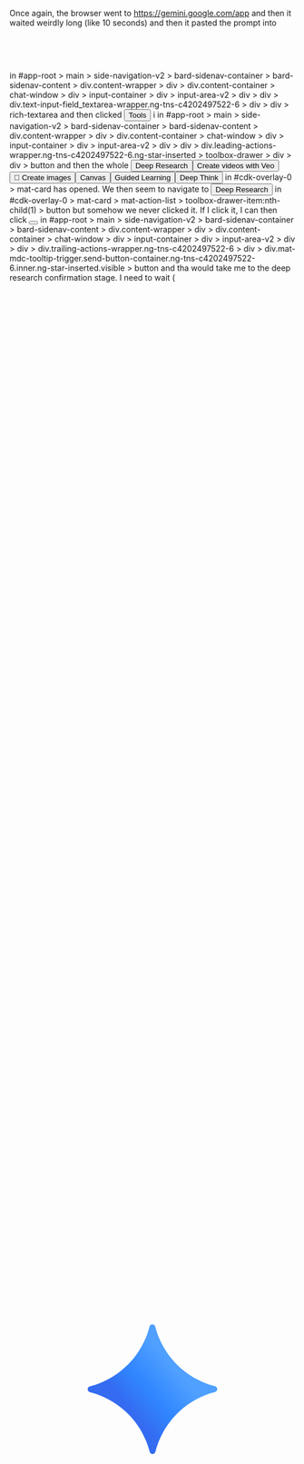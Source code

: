 Once again, the browser went to https://gemini.google.com/app and then it waited weirdly long (like 10 seconds) and then it pasted the prompt into <rich-textarea
_ngcontent-ng-c4202497522="" atmentions="" class="text-input-field_textarea ql-container ql-bubble ng-tns-c4202497522-6 enterprise ng-untouched ng-pristine ng-valid
ng-star-inserted" _nghost-ng-c2053731484="" enterkeyhint="send" dir="ltr" style="--textarea-max-rows: 7; --chat-container-height: 445px;"><div class="ql-editor
ql-blank textarea new-input-ui" data-gramm="false" contenteditable="true" role="textbox" aria-multiline="true" aria-label="Enter a prompt here"
data-placeholder="Enter a prompt for Gemini"><p><br></p></div><div class="ql-clipboard" contenteditable="true" tabindex="-1"></div></rich-textarea> in #app-root >
main > side-navigation-v2 > bard-sidenav-container > bard-sidenav-content > div.content-wrapper > div > div.content-container > chat-window > div > input-container >
 div > input-area-v2 > div > div > div.text-input-field_textarea-wrapper.ng-tns-c4202497522-6 > div > div > rich-textarea and then clicked <button
_ngcontent-ng-c2419590215="" mat-button="" class="mdc-button mat-mdc-button-base toolbox-drawer-button toolbox-drawer-button-with-label mat-mdc-button
ng-tns-c2419590215-15 mat-unthemed _mat-animation-noopable ng-star-inserted" mat-ripple-loader-class-name="mat-mdc-button-ripple" mat-ripple-loader-disabled=""><span
 class="mat-mdc-button-persistent-ripple mdc-button__ripple"></span><mat-icon _ngcontent-ng-c2419590215="" role="img" fonticon="page_info" class="mat-icon
notranslate gds-icon-l toolbox-drawer-button-icon google-symbols mat-ligature-font mat-icon-no-color" aria-hidden="true" data-mat-icon-type="font"
data-mat-icon-name="page_info"></mat-icon><span class="mdc-button__label"><span _ngcontent-ng-c2419590215="">Tools</span></span><span
class="mat-focus-indicator"></span><span class="mat-mdc-button-touch-target"></span><span class="mat-ripple mat-mdc-button-ripple"></span></button> i in #app-root >
main > side-navigation-v2 > bard-sidenav-container > bard-sidenav-content > div.content-wrapper > div > div.content-container > chat-window > div > input-container >
 div > input-area-v2 > div > div > div.leading-actions-wrapper.ng-tns-c4202497522-6.ng-star-inserted > toolbox-drawer > div > div > button and then the whole
<mat-card _ngcontent-ng-c2419590215="" cdktrapfocus="" class="mat-mdc-card mdc-card toolbox-drawer-card ng-tns-c2419590215-15 ng-star-inserted"><mat-action-list
_ngcontent-ng-c2419590215="" role="group" class="mat-mdc-action-list mat-mdc-list-base mdc-list" aria-disabled="false"><toolbox-drawer-item
_ngcontent-ng-c2419590215="" class="mat-mdc-tooltip-trigger toolbox-drawer-menu-item ng-tns-c2419590215-15 short-list-item mat-mdc-tooltip-disabled ng-star-inserted"
 _nghost-ng-c2014274973=""><button _ngcontent-ng-c2014274973="" mat-list-item="" class="mat-mdc-list-item mdc-list-item mat-mdc-list-item-interactive
toolbox-drawer-item-list-button mdc-list-item--with-leading-icon _mat-animation-noopable mat-mdc-list-item-single-line mdc-list-item--with-one-line ng-star-inserted"
 type="button" aria-pressed="false" cdkfocusinitial="true" jslog="251250;track:generic_click" aria-disabled="false"><mat-icon _ngcontent-ng-c2014274973="" role="img"
 matlistitemicon="" class="mat-icon notranslate mat-mdc-list-item-icon menu-icon gds-icon-l google-symbols mat-ligature-font mat-icon-no-color mdc-list-item__start"
aria-hidden="true" data-mat-icon-type="font" data-mat-icon-name="travel_explore" fonticon="travel_explore"></mat-icon><span class="mdc-list-item__content"><span
class="mat-mdc-list-item-unscoped-content mdc-list-item__primary-text"><div _ngcontent-ng-c2014274973="" class="feature-content"><div _ngcontent-ng-c2014274973=""
class="labels"><div _ngcontent-ng-c2014274973="" class="gds-label-l label"> Deep Research </div><!----></div><!----><!----></div></span></span><div
class="mat-focus-indicator"></div></button><!----><!----></toolbox-drawer-item><!----><toolbox-drawer-item _ngcontent-ng-c2419590215=""
class="mat-mdc-tooltip-trigger toolbox-drawer-menu-item ng-tns-c2419590215-15 short-list-item mat-mdc-tooltip-disabled ng-star-inserted"
_nghost-ng-c2014274973=""><button _ngcontent-ng-c2014274973="" mat-list-item="" class="mat-mdc-list-item mdc-list-item mat-mdc-list-item-interactive
toolbox-drawer-item-list-button mdc-list-item--with-leading-icon _mat-animation-noopable mat-mdc-list-item-single-line mdc-list-item--with-one-line ng-star-inserted"
 type="button" aria-pressed="false" jslog="255043;track:generic_click" aria-disabled="false"><mat-icon _ngcontent-ng-c2014274973="" role="img" matlistitemicon=""
class="mat-icon notranslate mat-mdc-list-item-icon menu-icon gds-icon-l google-symbols mat-ligature-font mat-icon-no-color mdc-list-item__start" aria-hidden="true"
data-mat-icon-type="font" data-mat-icon-name="movie" fonticon="movie"></mat-icon><span class="mdc-list-item__content"><span class="mat-mdc-list-item-unscoped-content
 mdc-list-item__primary-text"><div _ngcontent-ng-c2014274973="" class="feature-content"><div _ngcontent-ng-c2014274973="" class="labels"><div
_ngcontent-ng-c2014274973="" class="gds-label-l label"> Create videos with Veo </div><!----></div><!----><!----></div></span></span><div
class="mat-focus-indicator"></div></button><!----><!----></toolbox-drawer-item><!----><toolbox-drawer-item _ngcontent-ng-c2419590215=""
class="mat-mdc-tooltip-trigger toolbox-drawer-menu-item ng-tns-c2419590215-15 short-list-item mat-mdc-tooltip-disabled ng-star-inserted"
_nghost-ng-c2014274973=""><button _ngcontent-ng-c2014274973="" mat-list-item="" class="mat-mdc-list-item mdc-list-item mat-mdc-list-item-interactive
toolbox-drawer-item-list-button mdc-list-item--with-leading-icon _mat-animation-noopable mat-mdc-list-item-single-line mdc-list-item--with-one-line ng-star-inserted"
 type="button" aria-pressed="false" jslog="271906;track:generic_click" aria-disabled="false"><mat-icon _ngcontent-ng-c2014274973="" role="img" matlistitemicon=""
class="mat-icon notranslate mat-mdc-list-item-icon menu-icon gds-icon-l google-symbols mat-ligature-font mat-icon-no-color mdc-list-item__start" aria-hidden="true"
data-mat-icon-type="font" data-mat-icon-name="photo_prints" fonticon="photo_prints"></mat-icon><span class="mdc-list-item__content"><span
class="mat-mdc-list-item-unscoped-content mdc-list-item__primary-text"><div _ngcontent-ng-c2014274973="" class="feature-content"><div _ngcontent-ng-c2014274973=""
class="labels"><div _ngcontent-ng-c2014274973="" class="gds-label-l label"> 🍌 Create images </div><!----></div><!----><!----></div></span></span><div
class="mat-focus-indicator"></div></button><!----><!----></toolbox-drawer-item><!----><toolbox-drawer-item _ngcontent-ng-c2419590215=""
class="mat-mdc-tooltip-trigger toolbox-drawer-menu-item ng-tns-c2419590215-15 short-list-item mat-mdc-tooltip-disabled ng-star-inserted"
_nghost-ng-c2014274973=""><button _ngcontent-ng-c2014274973="" mat-list-item="" class="mat-mdc-list-item mdc-list-item mat-mdc-list-item-interactive
toolbox-drawer-item-list-button mdc-list-item--with-leading-icon _mat-animation-noopable mat-mdc-list-item-single-line mdc-list-item--with-one-line ng-star-inserted"
 type="button" aria-pressed="false" jslog="251249;track:generic_click" aria-disabled="false"><mat-icon _ngcontent-ng-c2014274973="" role="img" matlistitemicon=""
class="mat-icon notranslate mat-mdc-list-item-icon menu-icon gds-icon-l google-symbols mat-ligature-font mat-icon-no-color mdc-list-item__start" aria-hidden="true"
data-mat-icon-type="font" data-mat-icon-name="note_stack_add" fonticon="note_stack_add"></mat-icon><span class="mdc-list-item__content"><span
class="mat-mdc-list-item-unscoped-content mdc-list-item__primary-text"><div _ngcontent-ng-c2014274973="" class="feature-content"><div _ngcontent-ng-c2014274973=""
class="labels"><div _ngcontent-ng-c2014274973="" class="gds-label-l label"> Canvas </div><!----></div><!----><!----></div></span></span><div
class="mat-focus-indicator"></div></button><!----><!----></toolbox-drawer-item><!----><toolbox-drawer-item _ngcontent-ng-c2419590215=""
class="mat-mdc-tooltip-trigger toolbox-drawer-menu-item ng-tns-c2419590215-15 short-list-item mat-mdc-tooltip-disabled ng-star-inserted"
_nghost-ng-c2014274973=""><button _ngcontent-ng-c2014274973="" mat-list-item="" class="mat-mdc-list-item mdc-list-item mat-mdc-list-item-interactive
toolbox-drawer-item-list-button mdc-list-item--with-leading-icon _mat-animation-noopable mat-mdc-list-item-single-line mdc-list-item--with-one-line ng-star-inserted"
 type="button" aria-pressed="false" jslog="272446;track:generic_click" aria-disabled="false"><mat-icon _ngcontent-ng-c2014274973="" role="img" matlistitemicon=""
class="mat-icon notranslate mat-mdc-list-item-icon menu-icon gds-icon-l google-symbols mat-ligature-font mat-icon-no-color mdc-list-item__start" aria-hidden="true"
data-mat-icon-type="font" data-mat-icon-name="auto_stories" fonticon="auto_stories"></mat-icon><span class="mdc-list-item__content"><span
class="mat-mdc-list-item-unscoped-content mdc-list-item__primary-text"><div _ngcontent-ng-c2014274973="" class="feature-content"><div _ngcontent-ng-c2014274973=""
class="labels"><div _ngcontent-ng-c2014274973="" class="gds-label-l label"> Guided Learning </div><!----></div><!----><!----></div></span></span><div
class="mat-focus-indicator"></div></button><!----><!----></toolbox-drawer-item><!----><toolbox-drawer-item _ngcontent-ng-c2419590215=""
class="mat-mdc-tooltip-trigger toolbox-drawer-menu-item ng-tns-c2419590215-15 short-list-item mat-mdc-tooltip-disabled ng-star-inserted"
_nghost-ng-c2014274973=""><button _ngcontent-ng-c2014274973="" mat-list-item="" class="mat-mdc-list-item mdc-list-item mat-mdc-list-item-interactive
toolbox-drawer-item-list-button mdc-list-item--with-leading-icon _mat-animation-noopable mat-mdc-list-item-single-line mdc-list-item--with-one-line ng-star-inserted"
 type="button" aria-pressed="false" aria-disabled="false"><mat-icon _ngcontent-ng-c2014274973="" role="img" matlistitemicon="" class="mat-icon notranslate
mat-mdc-list-item-icon menu-icon gds-icon-l google-symbols mat-ligature-font mat-icon-no-color mdc-list-item__start" aria-hidden="true" data-mat-icon-type="font"
data-mat-icon-name="mindfulness" fonticon="mindfulness"></mat-icon><span class="mdc-list-item__content"><span class="mat-mdc-list-item-unscoped-content
mdc-list-item__primary-text"><div _ngcontent-ng-c2014274973="" class="feature-content"><div _ngcontent-ng-c2014274973="" class="labels"><div
_ngcontent-ng-c2014274973="" class="gds-label-l label"> Deep Think </div><!----></div><!----><!----></div></span></span><div
class="mat-focus-indicator"></div></button><!----><!----></toolbox-drawer-item><!----><!----></mat-action-list></mat-card> in #cdk-overlay-0 > mat-card has opened.
We then seem to navigate to <button _ngcontent-ng-c2014274973="" mat-list-item="" class="mat-mdc-list-item mdc-list-item mat-mdc-list-item-interactive
toolbox-drawer-item-list-button mdc-list-item--with-leading-icon _mat-animation-noopable mat-mdc-list-item-single-line mdc-list-item--with-one-line ng-star-inserted"
 type="button" aria-pressed="false" cdkfocusinitial="true" jslog="251250;track:generic_click" aria-disabled="false"><mat-icon _ngcontent-ng-c2014274973="" role="img"
 matlistitemicon="" class="mat-icon notranslate mat-mdc-list-item-icon menu-icon gds-icon-l google-symbols mat-ligature-font mat-icon-no-color mdc-list-item__start"
aria-hidden="true" data-mat-icon-type="font" data-mat-icon-name="travel_explore" fonticon="travel_explore"></mat-icon><span class="mdc-list-item__content"><span
class="mat-mdc-list-item-unscoped-content mdc-list-item__primary-text"><div _ngcontent-ng-c2014274973="" class="feature-content"><div _ngcontent-ng-c2014274973=""
class="labels"><div _ngcontent-ng-c2014274973="" class="gds-label-l label"> Deep Research </div><!----></div><!----><!----></div></span></span><div
class="mat-focus-indicator"></div></button> in #cdk-overlay-0 > mat-card > mat-action-list > toolbox-drawer-item:nth-child(1) > button but somehow we never clicked
it. If I click it, I can then click <button _ngcontent-ng-c4202497522="" mat-icon-button="" class="mdc-icon-button mat-mdc-icon-button mat-mdc-button-base
send-button ng-tns-c4202497522-6 submit mat-unthemed _mat-animation-noopable" mat-ripple-loader-class-name="mat-mdc-button-ripple" mat-ripple-loader-centered=""
aria-label="Send message" jslog="173899;track:generic_click,impression;BardVeMetadataKey:[null,null,null,null,null,null,null,null,null,null,null,null,null,null,null,
null,null,null,null,null,null,null,[&quot;4af6c7f5da75d65d&quot;]];mutable:true" aria-disabled="false" tabindex="0"><span class="mat-mdc-button-persistent-ripple
mdc-icon-button__ripple"></span><mat-icon _ngcontent-ng-c4202497522="" role="img" fonticon="send" class="mat-icon notranslate send-button-icon icon-filled
gds-icon-xl google-symbols mat-ligature-font mat-icon-no-color" aria-hidden="true" data-mat-icon-type="font" data-mat-icon-name="send"></mat-icon><!----><span
class="mat-focus-indicator"></span><span class="mat-mdc-button-touch-target"></span><span class="mat-ripple mat-mdc-button-ripple"></span></button> in #app-root >
main > side-navigation-v2 > bard-sidenav-container > bard-sidenav-content > div.content-wrapper > div > div.content-container > chat-window > div > input-container >
 div > input-area-v2 > div > div > div.trailing-actions-wrapper.ng-tns-c4202497522-6 > div >
div.mat-mdc-tooltip-trigger.send-button-container.ng-tns-c4202497522-6.inner.ng-star-inserted.visible > button and tha would take me to the deep research
confirmation stage. I need to wait ( <response-container _ngcontent-ng-c4196352485="" _nghost-ng-c177129711="" class="ng-tns-c177129711-16 reduced-bottom-padding
ng-star-inserted"><div _ngcontent-ng-c177129711="" class="response-container ng-tns-c177129711-16 response-container-with-gpi ng-star-inserted"
jslog="173900;track:impression,attention"><!----><!----><div _ngcontent-ng-c177129711="" class="response-container-header ng-tns-c177129711-16 ng-star-inserted"><div
 _ngcontent-ng-c177129711="" class="response-container-header-controls ng-tns-c177129711-16"><!----><!----></div><!----><div _ngcontent-ng-c177129711=""
class="response-container-header-status ng-tns-c177129711-16"><!----><div _ngcontent-ng-c177129711="" class="response-container-header-processing-state
ng-tns-c177129711-16"><!----></div></div><!----></div><!----><div _ngcontent-ng-c177129711="" class="presented-response-container ng-tns-c177129711-16"><div
_ngcontent-ng-c177129711="" class="avatar-gutter ng-tns-c177129711-16 ng-star-inserted"><bard-avatar _ngcontent-ng-c177129711="" class="avatar-component
ng-tns-c1941495335-17 ng-tns-c177129711-16 ng-star-inserted" _nghost-ng-c1941495335=""><div _ngcontent-ng-c1941495335="" bardavataranimationscontroller=""
class="bard-avatar ng-tns-c1941495335-17 advanced"><div _ngcontent-ng-c1941495335="" class="avatar-container ng-tns-c1941495335-17 advanced ng-trigger
ng-trigger-scaleDown"><!----><div _ngcontent-ng-c1941495335="" class="avatar avatar_primary ng-tns-c1941495335-17 ng-star-inserted" style=""><div
_ngcontent-ng-c1941495335="" class="avatar_primary_model ng-tns-c1941495335-17 is-gpi-avatar"><div _ngcontent-ng-c1941495335="" lottie-animation=""
class="avatar_primary_animation is-gpi-avatar ng-tns-c1941495335-17 aurora-enabled ng-star-inserted"><svg xmlns="http://www.w3.org/2000/svg"
xmlns:xlink="http://www.w3.org/1999/xlink" viewBox="0 0 32 32" width="32" height="32" preserveAspectRatio="xMidYMid meet" style="width: 100%; height: 100%;
transform: translate3d(0px, 0px, 0px); content-visibility: visible;"><defs><clipPath id="__lottie_element_14"><rect width="32" height="32" x="0"
y="0"></rect></clipPath><g id="__lottie_element_21"><g
transform="matrix(0.08236817270517349,-0.00009038610733114183,0.00009038610733114183,0.08236817270517349,8.723031997680664,8.738986015319824)" opacity="1"
style="display: block;"><g opacity="1" transform="matrix(1,0,0,1,88.25,88.25)"><path fill="url(#__lottie_element_24)" fill-opacity="1" d="
M-3.9000000953674316,-84.94999694824219 C-5.28000020980835,-79.47000122070312 -7.079999923706055,-74.13999938964844 -9.319999694824219,-68.93000030517578
C-15.15999984741211,-55.369998931884766 -23.15999984741211,-43.5 -33.33000183105469,-33.33000183105469 C-43.5,-23.170000076293945
-55.369998931884766,-15.15999984741211 -68.93000030517578,-9.319999694824219 C-74.12999725341797,-7.079999923706055 -79.47000122070312,-5.28000020980835
-84.94999694824219,-3.9000000953674316 C-86.73999786376953,-3.450000047683716 -88,-1.850000023841858 -88,0 C-88,1.850000023841858
-86.73999786376953,3.450000047683716 -84.94999694824219,3.9000000953674316 C-79.47000122070312,5.28000020980835 -74.13999938964844,7.079999923706055
-68.93000030517578,9.319999694824219 C-55.369998931884766,15.15999984741211 -43.5099983215332,23.15999984741211 -33.33000183105469,33.33000183105469
C-23.15999984741211,43.5 -15.149999618530273,55.369998931884766 -9.319999694824219,68.93000030517578 C-7.079999923706055,74.12999725341797
-5.28000020980835,79.47000122070312 -3.9000000953674316,84.94999694824219 C-3.450000047683716,86.73999786376953 -1.840000033378601,88 0,88 C1.850000023841858,88
3.450000047683716,86.73999786376953 3.9000000953674316,84.94999694824219 C5.28000020980835,79.47000122070312 7.079999923706055,74.13999938964844
9.319999694824219,68.93000030517578 C15.15999984741211,55.369998931884766 23.15999984741211,43.5099983215332 33.33000183105469,33.33000183105469
C43.5,23.15999984741211 55.369998931884766,15.149999618530273 68.93000030517578,9.319999694824219 C74.12999725341797,7.079999923706055
79.47000122070312,5.28000020980835 84.94999694824219,3.9000000953674316 C86.73999786376953,3.450000047683716 88,1.840000033378601 88,0 C88,-1.850000023841858
86.73999786376953,-3.450000047683716 84.94999694824219,-3.9000000953674316 C79.47000122070312,-5.28000020980835 74.13999938964844,-7.079999923706055
68.93000030517578,-9.319999694824219 C55.369998931884766,-15.15999984741211 43.5099983215332,-23.15999984741211 33.33000183105469,-33.33000183105469
C23.15999984741211,-43.5 15.149999618530273,-55.369998931884766 9.319999694824219,-68.93000030517578 C7.079999923706055,-74.12999725341797
5.28000020980835,-79.47000122070312 3.9000000953674316,-84.94999694824219 C3.450000047683716,-86.73999786376953 1.850000023841858,-88 0,-88 C-1.850000023841858,-88
-3.450000047683716,-86.73999786376953 -3.9000000953674316,-84.94999694824219z"></path></g></g></g><path d=" M84.8499984741211,3.799999952316284
C83.47000122070312,9.279999732971191 81.66999816894531,14.609999656677246 79.43000030517578,19.81999969482422 C73.58999633789062,33.380001068115234
65.58999633789062,45.25 55.41999816894531,55.41999816894531 C45.25,65.58000183105469 33.380001068115234,73.58999633789062 19.81999969482422,79.43000030517578
C14.619999885559082,81.66999816894531 9.279999732971191,83.47000122070312 3.799999952316284,84.8499984741211 C2.009999990463257,85.30000305175781
0.75,86.9000015258789 0.75,88.75 C0.75,90.5999984741211 2.009999990463257,92.19999694824219 3.799999952316284,92.6500015258789 C9.279999732971191,94.02999877929688
14.609999656677246,95.83000183105469 19.81999969482422,98.06999969482422 C33.380001068115234,103.91000366210938 45.2400016784668,111.91000366210938
55.41999816894531,122.08000183105469 C65.58999633789062,132.25 73.5999984741211,144.1199951171875 79.43000030517578,157.67999267578125
C81.66999816894531,162.8800048828125 83.47000122070312,168.22000122070312 84.8499984741211,173.6999969482422 C85.30000305175781,175.49000549316406
86.91000366210938,176.75 88.75,176.75 C90.5999984741211,176.75 92.19999694824219,175.49000549316406 92.6500015258789,173.6999969482422
C94.02999877929688,168.22000122070312 95.83000183105469,162.88999938964844 98.06999969482422,157.67999267578125 C103.91000366210938,144.1199951171875
111.91000366210938,132.25999450683594 122.08000183105469,122.08000183105469 C132.25,111.91000366210938 144.1199951171875,103.9000015258789
157.67999267578125,98.06999969482422 C162.8800048828125,95.83000183105469 168.22000122070312,94.02999877929688 173.6999969482422,92.6500015258789
C175.49000549316406,92.19999694824219 176.75,90.58999633789062 176.75,88.75 C176.75,86.9000015258789 175.49000549316406,85.30000305175781
173.6999969482422,84.8499984741211 C168.22000122070312,83.47000122070312 162.88999938964844,81.66999816894531 157.67999267578125,79.43000030517578
C144.1199951171875,73.58999633789062 132.25999450683594,65.58999633789062 122.08000183105469,55.41999816894531 C111.91000366210938,45.25
103.9000015258789,33.380001068115234 98.06999969482422,19.81999969482422 C95.83000183105469,14.619999885559082 94.02999877929688,9.279999732971191
92.6500015258789,3.799999952316284 C92.19999694824219,2.009999990463257 90.5999984741211,0.75 88.75,0.75 C86.9000015258789,0.75 85.30000305175781,2.009999990463257
84.8499984741211,3.799999952316284" fill-opacity="1"></path><linearGradient id="__lottie_element_24" spreadMethod="pad" gradientUnits="userSpaceOnUse" x1="-33"
y1="26" x2="31" y2="-28"><stop offset="0%" stop-color="rgb(52,107,241)"></stop><stop offset="22%" stop-color="rgb(50,121,248)"></stop><stop offset="45%"
stop-color="rgb(49,134,255)"></stop><stop offset="72%" stop-color="rgb(64,147,255)"></stop><stop offset="99%"
stop-color="rgb(79,160,255)"></stop></linearGradient><linearGradient id="__lottie_element_28" spreadMethod="pad" gradientUnits="userSpaceOnUse" x1="-33" y1="26"
x2="31" y2="-28"><stop offset="0%" stop-color="rgb(52,107,241)"></stop><stop offset="22%" stop-color="rgb(50,121,248)"></stop><stop offset="45%"
stop-color="rgb(49,134,255)"></stop><stop offset="72%" stop-color="rgb(64,147,255)"></stop><stop offset="99%"
stop-color="rgb(79,160,255)"></stop></linearGradient><mask id="__lottie_element_21_1" mask-type="alpha"><use xlink:href="#__lottie_element_21"></use></mask></defs><g
 clip-path="url(#__lottie_element_14)"><g mask="url(#__lottie_element_21_1)" style="display: block;"><g
transform="matrix(0.08236817270517349,-0.00009038610733114183,0.00009038610733114183,0.08236817270517349,8.723031997680664,8.738986015319824)" opacity="1"><g
opacity="1" transform="matrix(1,0,0,1,88.25,88.25)"><path fill="url(#__lottie_element_28)" fill-opacity="1" d=" M-14.654000282287598,174.77099609375
C-14.654000282287598,174.77099609375 174.77099609375,14.654000282287598 174.77099609375,14.654000282287598 C174.77099609375,14.654000282287598
14.654000282287598,-174.77099609375 14.654000282287598,-174.77099609375 C14.654000282287598,-174.77099609375 -174.77099609375,-14.654000282287598
-174.77099609375,-14.654000282287598 C-174.77099609375,-14.654000282287598 -14.654000282287598,174.77099609375
-14.654000282287598,174.77099609375z"></path></g></g></g></g></svg></div><!----><!----><!----><!----></div></div><!----><!----></div><!----><!----><div
_ngcontent-ng-c1941495335="" lottie-animation="" class="avatar_spinner_animation ng-tns-c1941495335-17 ng-star-inserted" style="opacity: 1; visibility:
visible;"><svg xmlns="http://www.w3.org/2000/svg" xmlns:xlink="http://www.w3.org/1999/xlink" viewBox="0 0 32 32" width="32" height="32" preserveAspectRatio="xMidYMid
 meet" style="width: 100%; height: 100%; transform: translate3d(0px, 0px, 0px); content-visibility: visible;"><defs><clipPath id="__lottie_element_29"><rect
width="32" height="32" x="0" y="0"></rect></clipPath><linearGradient id="__lottie_element_33" spreadMethod="pad"
gradientUnits="userSpaceOnUse"><stop></stop><stop></stop><stop></stop><stop></stop><stop></stop></linearGradient><linearGradient id="__lottie_element_40"
spreadMethod="pad" gradientUnits="userSpaceOnUse"><stop></stop><stop></stop><stop></stop></linearGradient><linearGradient id="__lottie_element_44" spreadMethod="pad"
 gradientUnits="userSpaceOnUse"><stop></stop><stop></stop><stop></stop></linearGradient><linearGradient id="__lottie_element_48" spreadMethod="pad"
gradientUnits="userSpaceOnUse" x1="0" y1="-16" x2="16" y2="0"><stop offset="1%" stop-color="rgb(49,134,255)"></stop><stop offset="50%"
stop-color="rgb(49,134,255)"></stop><stop offset="100%" stop-color="rgb(49,134,255)"></stop></linearGradient><linearGradient id="__lottie_element_52"
spreadMethod="pad" gradientUnits="userSpaceOnUse" x1="0" y1="-16" x2="0" y2="16"><stop offset="40%" stop-color="rgb(49,134,255)"></stop><stop offset="54%"
stop-color="rgb(24,149,219)"></stop><stop offset="67%" stop-color="rgb(0,165,183)"></stop><stop offset="82%" stop-color="rgb(7,176,139)"></stop><stop offset="98%"
stop-color="rgb(14,188,95)"></stop></linearGradient><linearGradient id="__lottie_element_56" spreadMethod="pad" gradientUnits="userSpaceOnUse" x1="-16" y1="0"
x2="16" y2="0"><stop offset="0%" stop-color="rgb(49,134,255)"></stop><stop offset="50%" stop-color="rgb(49,134,255)"></stop><stop offset="100%"
stop-color="rgb(49,134,255)"></stop><stop offset="100%" stop-color="rgb(49,134,255)"></stop><stop offset="100%"
stop-color="rgb(49,134,255)"></stop></linearGradient></defs><g clip-path="url(#__lottie_element_29)"><g transform="matrix(1,0,0,1,16,16)" opacity="1" style="display:
 none;"><g opacity="1" transform="matrix(1,0,0,1,0,0)"><path stroke="url(#__lottie_element_56)" stroke-linecap="round" stroke-linejoin="miter" fill-opacity="0"
stroke-miterlimit="4" stroke-opacity="1" stroke-width="2" d=" M-4.663000106811523,-14.260000228881836 C-3.194999933242798,-14.739999771118164 -1.6269999742507935,-15
 0,-15 C0,-15 0,-15 0,-15 C1.6080000400543213,-15 3.1570000648498535,-14.746999740600586 4.609000205993652,-14.277000427246094"></path></g></g><g
transform="matrix(1,0,0,1,16,16)" opacity="1" style="display: none;"><g opacity="1" transform="matrix(1,0,0,1,0,0)"><path stroke="url(#__lottie_element_52)"
stroke-linecap="round" stroke-linejoin="miter" fill-opacity="0" stroke-miterlimit="4" stroke-opacity="1" stroke-width="2" d=" M-4.420000076293945,-14.336999893188477
 C-3.0230000019073486,-14.767999649047852 -1.5379999876022339,-15 0,-15 C0,-15 0,-15 0,-15 C1.6970000267028809,-15 3.3289999961853027,-14.718000411987305
4.849999904632568,-14.196999549865723"></path></g></g><g transform="matrix(1,0,0,1,16,16)" opacity="1" style="display: block;"><g opacity="1"
transform="matrix(1,0,0,1,0,0)"><path stroke="url(#__lottie_element_48)" stroke-linecap="round" stroke-linejoin="miter" fill-opacity="0" stroke-miterlimit="4"
stroke-opacity="1" stroke-width="2" d=" M-9.041999816894531,-11.965999603271484 C-6.5269999504089355,-13.869999885559082 -3.3949999809265137,-15 0,-15 C0,-15 0,-15
0,-15 C0.35100001096725464,-15 0.699999988079071,-14.98799991607666 1.0449999570846558,-14.96399974822998"></path></g></g><g style="display: none;"><g><path
stroke="url(#__lottie_element_44)" stroke-linecap="round" stroke-linejoin="miter" fill-opacity="0" stroke-miterlimit="4"></path></g></g><g style="display:
none;"><g><path stroke="url(#__lottie_element_40)" stroke-linecap="round" stroke-linejoin="miter" fill-opacity="0" stroke-miterlimit="4"></path></g></g><g
style="display: none;"><g><path stroke-linecap="round" stroke-linejoin="miter" fill-opacity="0" stroke-miterlimit="4"></path></g></g><g style="display:
none;"><g><path stroke="url(#__lottie_element_33)" stroke-linecap="round" stroke-linejoin="miter" fill-opacity="0"
stroke-miterlimit="4"></path></g></g></g></svg></div><!----><!----></div></bard-avatar><!----><!----></div><!----><div _ngcontent-ng-c177129711=""
class="response-container-content ng-tns-c177129711-16"><!----><!----><!----><!----><!----><!----><div _ngcontent-ng-c4196352485="" class="gds-title-s
gpi-static-text-loader ng-star-inserted"><span _ngcontent-ng-c4196352485="" class="bot-name-ugc-label">Just a
sec...</span></div><!----><!----><!----><!----></div></div><!----><div _ngcontent-ng-c177129711="" class="response-container-footer
ng-tns-c177129711-16"></div></div><!----></response-container> appears as I wait ) and then the cofnrmation panel appears and I need to click <button
_ngcontent-ng-c3829334369="" mat-flat-button="" color="primary" data-test-id="confirm-button" class="mdc-button mat-mdc-button-base confirm-button
mdc-button--unelevated mat-mdc-unelevated-button mat-primary _mat-animation-noopable ng-star-inserted" mat-ripple-loader-class-name="mat-mdc-button-ripple"
aria-label="Zacznij wyszukiwanie" jslog="264374;track:generic_click,impression;BardVeMetadataKey:[[&quot;r_8b7f3d1106aa5cff&quot;,&quot;c_9b5b0a5a6eb931af&quot;,null
,null,null,null,null,null,1,null,null,null,0]];mutable:true"><span class="mat-mdc-button-persistent-ripple mdc-button__ripple"></span><span
class="mdc-button__label"> Zacznij wyszukiwanie </span><span class="mat-focus-indicator"></span><span class="mat-mdc-button-touch-target"></span><span
class="mat-ripple mat-mdc-button-ripple"></span></button>  in #model-response-message-contentr_8b7f3d1106aa5cff > p > div > response-element >
deep-research-confirmation-widget > div > div.action-button-wrapper.ng-star-inserted >
button.mdc-button.mat-mdc-button-base.confirm-button.mdc-button--unelevated.mat-mdc-unelevated-button.mat-primary._mat-animation-noopable.ng-star-inserted

